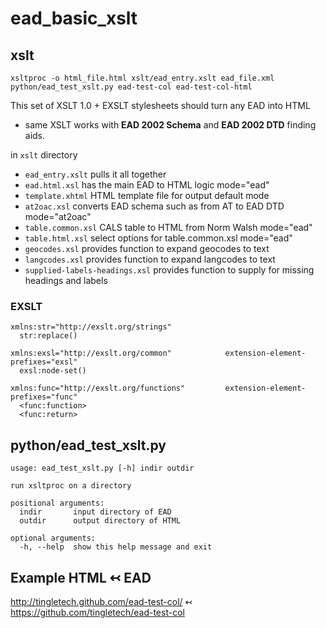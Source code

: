 # ead_basic_xslt

## xslt

`xsltproc -o html_file.html xslt/ead_entry.xslt ead_file.xml`
`python/ead_test_xslt.py ead-test-col ead-test-col-html`

This set of XSLT 1.0 + EXSLT stylesheets should turn any EAD into
HTML

* same XSLT works with __EAD 2002 Schema__ and __EAD 2002 DTD__ finding aids.

in `xslt` directory

 * `ead_entry.xslt` pulls it all together
 * `ead.html.xsl` has the main EAD to HTML logic mode="ead"
 * `template.xhtml` HTML template file for output default mode
 * `at2oac.xsl` converts EAD schema such as from AT to EAD DTD mode="at2oac"
 * `table.common.xsl` CALS table to HTML from Norm Walsh mode="ead"
 * `table.html.xsl` select options for table.common.xsl mode="ead"
 * `geocodes.xsl` provides function to expand geocodes to text
 * `langcodes.xsl` provides function to expand langcodes to text 
 * `supplied-labels-headings.xsl` provides function to supply for
    missing headings and labels

### EXSLT

```
xmlns:str="http://exslt.org/strings"
  str:replace()

xmlns:exsl="http://exslt.org/common"            extension-element-prefixes="exsl"
  exsl:node-set()
  
xmlns:func="http://exslt.org/functions"         extension-element-prefixes="func"
  <func:function>
  <func:return>
```

## python/ead_test_xslt.py

```
usage: ead_test_xslt.py [-h] indir outdir

run xsltproc on a directory

positional arguments:
  indir       input directory of EAD
  outdir      output directory of HTML

optional arguments:
  -h, --help  show this help message and exit
```

## Example HTML ↢ EAD
http://tingletech.github.com/ead-test-col/ ↢ https://github.com/tingletech/ead-test-col

